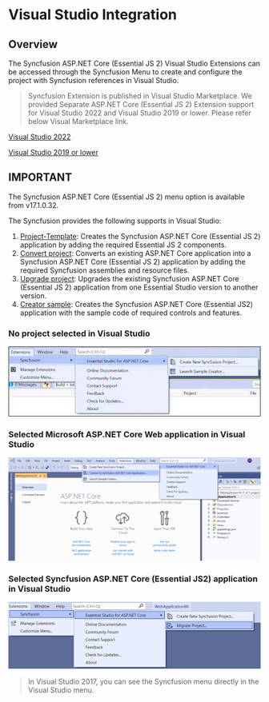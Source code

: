# Visual Studio Integration

## Overview

The Syncfusion ASP.NET Core (Essential JS 2) Visual Studio Extensions can be accessed through the Syncfusion Menu to create and configure the project with Syncfusion references in Visual Studio.

> Syncfusion Extension is published in Visual Studio Marketplace. We provided Separate ASP.NET Core (Essential JS 2) Extension support for Visual Studio 2022 and Visual Studio 2019 or lower. Please refer below Visual Marketplace link.

[Visual Studio 2022](https://marketplace.visualstudio.com/items?itemName=SyncfusionInc.ASPNETCoreVSExtensions)

[Visual Studio 2019 or lower](https://marketplace.visualstudio.com/items?itemName=SyncfusionInc.ASPNETCoreExtensions)

## IMPORTANT

The Syncfusion ASP.NET Core (Essential JS 2) menu option is available from v17.1.0.32.

The Syncfusion provides the following supports in Visual Studio:

1. [Project-Template](./visual-studio-extensions/create-project):  Creates the Syncfusion ASP.NET Core (Essential JS 2) application by adding the required Essential JS 2 components.
2. [Convert project](./visual-studio-extensions/convert-project): Converts an existing ASP.NET Core application into a Syncfusion ASP.NET Core (Essential JS 2) application by adding the required Syncfusion assemblies and resource files.
3. [Upgrade project](./visual-studio-extensions/upgrade-project): Upgrades the existing Syncfusion ASP.NET Core (Essential JS 2) application from one Essential Studio version to another version.
4. [Creator sample](./visual-studio-extensions/create-samples): Creates the Syncfusion ASP.NET Core (Essential JS2) application with the sample code of required controls and features.

### No project selected in Visual Studio

![no project selected](images/no-project-selected.png)

### Selected Microsoft ASP.NET Core Web application in Visual Studio

![selected microsoft](images/convert-new-app-2019.png)

### Selected Syncfusion ASP.NET Core (Essential JS2) application in Visual Studio

![selected syncfusion](images/selected-syncfusion-project.png)

> In Visual Studio 2017, you can see the Syncfusion menu directly in the Visual Studio menu.

